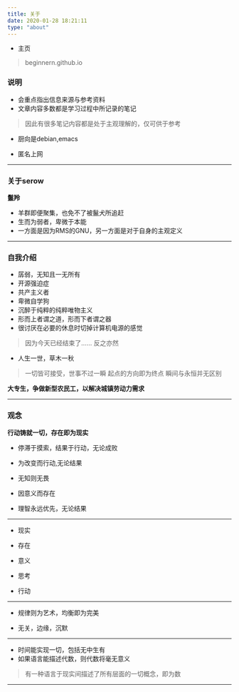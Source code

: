 ```yaml
---
title: 关于
date: 2020-01-28 18:21:11
type: "about"
---
```


* 主页
> beginnern.github.io

### 说明

* 会重点指出信息来源与参考资料
* 文章内容多数都是学习过程中所记录的笔记
> 因此有很多笔记内容都是处于主观理解的，仅可供于参考
* 厨向是debian,emacs

* 匿名上网

---

### 关于serow

**鬣羚**

* 羊群即便聚集，也免不了被鬣犬所追赶
* 生而为弱者，卑微于本能
* 一方面是因为RMS的GNU，另一方面是对于自身的主观定义

---

### 自我介绍

* 孱弱，无知且一无所有
* 开源强迫症
* 共产主义者
* 卑微自学狗
* 沉醉于纯粹的纯粹唯物主义
* 形而上者谓之道，形而下者谓之器
* 很讨厌在必要的休息时切掉计算机电源的感觉
> 因为今天已经结束了......
> 反之亦然

* 人生一世，草木一秋
> 一切皆可接受，世事不过一瞬
> 起点的方向即为终点
> 瞬间与永恒并无区别


**大专生，争做新型农民工，以解决城镇劳动力需求**


---

### 观念

**行动铸就一切，存在即为现实**

* 停滞于摸索，结果于行动，无论成败

* 为改变而行动,无论结果

* 无知则无畏

* 因意义而存在

* 理智永远优先，无论结果

---

* 现实

* 存在

* 意义

* 思考

* 行动

---

* 规律则为艺术，均衡即为完美

* 无关，边缘，沉默

---

* 时间能实现一切，包括无中生有
* 如果语言能描述代数，则代数将毫无意义
> 有一种语言于现实间描述了所有层面的一切概念，即为数

---



